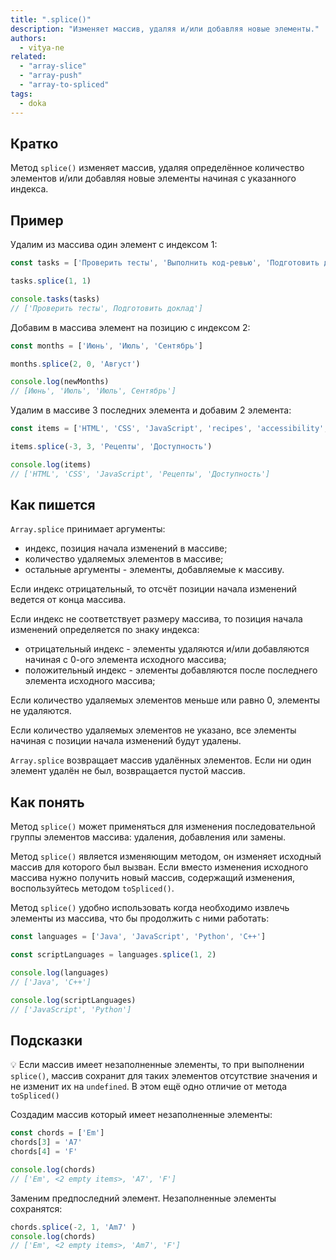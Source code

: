 ```yaml
---
title: ".splice()"
description: "Изменяет массив, удаляя и/или добавляя новые элементы."
authors:
  - vitya-ne
related:
  - "array-slice"
  - "array-push"
  - "array-to-spliced"
tags:
  - doka
---
```


## Кратко

Метод `splice()` изменяет массив, удаляя определённое количество элементов и/или добавляя новые элементы начиная с указанного индекса.

## Пример

Удалим из массива один элемент с индексом 1:

```js
const tasks = ['Проверить тесты', 'Выполнить код-ревью', 'Подготовить доклад']

tasks.splice(1, 1)

console.tasks(tasks)
// ['Проверить тесты', Подготовить доклад']
```

Добавим в массива элемент на позицию с индексом 2:

```js
const months = ['Июнь', 'Июль', 'Сентябрь']

months.splice(2, 0, 'Август')

console.log(newMonths)
// [Июнь', 'Июль', 'Июль', Сентябрь']
```


Удалим в массиве 3 последних элемента и добавим 2 элемента:

```js
const items = ['HTML', 'CSS', 'JavaScript', 'recipes', 'accessibility', null]

items.splice(-3, 3, 'Рецепты', 'Доступность')

console.log(items)
// ['HTML', 'CSS', 'JavaScript', 'Рецепты', 'Доступность']

```

## Как пишется

`Array.splice` принимает аргументы:
- индекс, позиция начала изменений в массиве;
- количество удаляемых элементов в массиве;
- остальные аргументы - элементы, добавляемые к массиву.

Если индекс отрицательный, то отсчёт позиции начала изменений ведется от конца массива.

Если индекс не соответствует размеру массива, то позиция начала изменений определяется по знаку индекса:
- отрицательный индекс - элементы удаляются и/или добавляются начиная с 0-ого элемента исходного массива;
- положительный индекс - элементы добавляются после последнего элемента исходного массива;

Если количество удаляемых элементов меньше или равно 0, элементы не удаляются.

Если количество удаляемых элементов не указано, все элементы начиная с позиции начала изменений будут удалены.

`Array.splice` возвращает массив удалённых элементов. Если ни один элемент удалён не был, возвращается пустой массив.

## Как понять

Метод `splice()` может применяться для изменения последовательной группы элементов массива: удаления, добавления или замены.

Метод `splice()` является изменяющим методом, он изменяет исходный массив для которого был вызван. Если вместо изменения исходного массива нужно получить новый массив, содержащий изменения, воспользуйтесь методом `toSpliced()`.

Метод `splice()` удобно использовать когда необходимо извлечь элементы из массива, что бы продолжить с ними работать:

```js
const languages = ['Java', 'JavaScript', 'Python', 'C++']

const scriptLanguages = languages.splice(1, 2)

console.log(languages)
// ['Java', 'C++']

console.log(scriptLanguages)
// ['JavaScript', 'Python']
```

## Подсказки

💡 Если массив имеет незаполненные элементы, то при выполнении `splice()`, массив сохранит для таких элементов отсутствие значения и не изменит их на `undefined`. В этом ещё одно отличие от метода `toSpliced()`

Создадим массив который имеет незаполненные элементы:

```js
const chords = ['Em']
chords[3] = 'A7'
chords[4] = 'F'

console.log(chords)
// ['Em', <2 empty items>, 'A7', 'F']
```

Заменим предпоследний элемент. Незаполненные элементы сохранятся:

```js
chords.splice(-2, 1, 'Am7' )
console.log(chords)
// ['Em', <2 empty items>, 'Am7', 'F']
```
